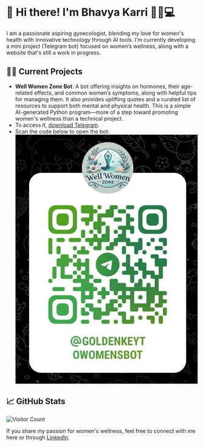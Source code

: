 # 👋 Hi there! I'm Bhavya Karri 👩‍⚕️💻

I am a passionate aspiring gynecologist, blending my love for women's health with innovative technology through AI tools. I’m currently developing a mini project (Telegram bot) focused on women’s wellness, along with a website that's still a work in progress.

## 🔬🌐 Current Projects
- **Well Women Zone Bot**: A bot offering insights on hormones, their age-related effects, and common women’s symptoms, along with helpful tips for managing them. It also provides uplifting quotes and a curated list of resources to support both mental and physical health. This is a simple AI-generated Python program—more of a step toward promoting women's wellness than a technical project.
- To access it, [download Telegram](https://telegram.org/apps).
- Scan the code below to open the bot:  
![Well Women Zone Bot](./botbarcode.png)

## 📈 GitHub Stats
![Visitor Count](https://komarev.com/ghpvc/?username=your-github-DigiDoc7277&color=blueviolet&style=flat-square)

If you share my passion for women's wellness, feel free to connect with me here or through [LinkedIn](https://www.linkedin.com/in/bkarri).
